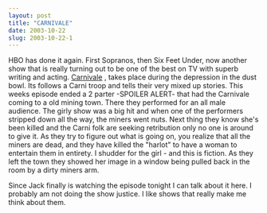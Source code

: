 ```yaml
---
layout: post
title: "CARNIVALE"
date: 2003-10-22
slug: 2003-10-22-1
---
```


HBO has done it again.  First Sopranos, then Six Feet Under, now  another show that is really turning out to be one of the best on TV with superb writing and acting.  [Carnivale](http://www.hbo.com/carnivale/?ntrack_para1=leftnav_category0_show4) , takes place during the depression in the dust bowl.  Its follows a Carni troop and tells their very mixed up stories.  This weeks episode ended a 2 parter  -SPOILER ALERT- that had the Carnivale coming to a old mining town.  There they performed for an all male audience.   The girly show was a big hit and when one of the performers stripped down all the way, the miners went nuts.  Next thing they know she&apos;s been killed and the Carni folk are seeking retribution only no one is around to give it. As they try to figure out what is going on, you realize that all the miners are dead, and they have killed the &quot;harlot&quot; to have a woman to entertain them in entirety.  I shudder for the girl - and this is fiction.  As they left the town they showed her image in a window being pulled back in the room by a dirty miners arm.  

Since Jack finally is watching the episode tonight I can talk about it here.  I probably am not doing the show justice.  I like shows that really make me think  about them.  
